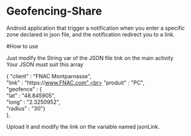 # Geofencing-Share
Android application that trigger a notification when you enter a specific zone declared in json file, and the notification redirect you to a link.

#How to use 

Just modify the String var of the JSON file link on the main activity<br>
Your JSON must suit this array <br>

{
	"client" : "FNAC Montparnasse",<br>
	"link" : "https:\/\/www.FNAC.com",<br>
	"produit" : "PC",<br>
	"geofence" : {<br>
		"lat" : "48.845905",<br>
		"long" : "2.3250952",<br>
		"radius" : "30"}<br>
   }, <br>
   
   Upload it and modify the link on the variable named jsonLink.
